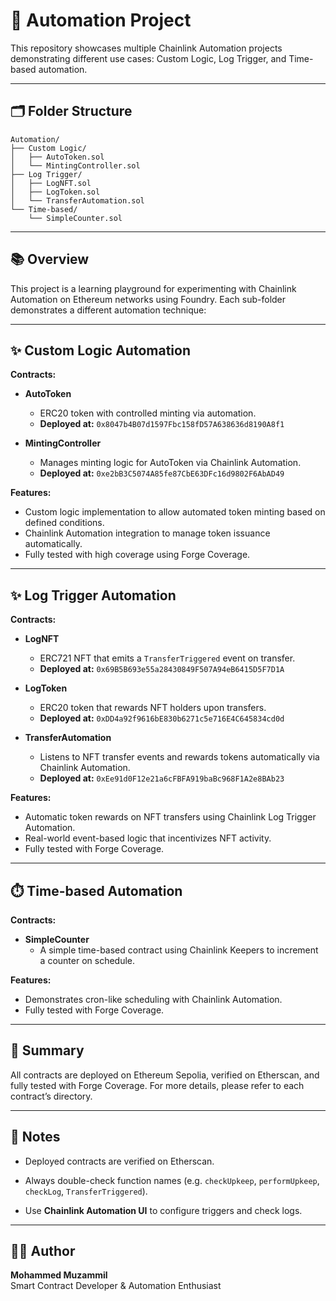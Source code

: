 # 🚀 Automation Project

This repository showcases multiple Chainlink Automation projects demonstrating different use cases: Custom Logic, Log Trigger, and Time-based automation.

---

## 🗂️ Folder Structure

```
Automation/
├── Custom Logic/
│   ├── AutoToken.sol
│   └── MintingController.sol
├── Log Trigger/
│   ├── LogNFT.sol
│   ├── LogToken.sol
│   └── TransferAutomation.sol
└── Time-based/
    └── SimpleCounter.sol
```

---

## 📚 Overview
This project is a learning playground for experimenting with Chainlink Automation on Ethereum networks using Foundry. Each sub-folder demonstrates a different automation technique:

---


## ✨ Custom Logic Automation

**Contracts:**

- **AutoToken**
  - ERC20 token with controlled minting via automation.
  - **Deployed at:** `0x8047b4B07d1597Fbc158fD57A638636d8190A8f1`

- **MintingController**
  - Manages minting logic for AutoToken via Chainlink Automation.
  - **Deployed at:** `0xe2bB3C5074A85fe87CbE63DFc16d9802F6AbAD49`

**Features:**
- Custom logic implementation to allow automated token minting based on defined conditions.
- Chainlink Automation integration to manage token issuance automatically.
- Fully tested with high coverage using Forge Coverage.

---

## ✨ Log Trigger Automation

**Contracts:**

- **LogNFT**
  - ERC721 NFT that emits a `TransferTriggered` event on transfer.
  - **Deployed at:** `0x69B5B693e55a28430849F507A94eB6415D5F7D1A`

- **LogToken**
  - ERC20 token that rewards NFT holders upon transfers.
  - **Deployed at:** `0xDD4a92f9616bE830b6271c5e716E4C645834cd0d`

- **TransferAutomation**
  - Listens to NFT transfer events and rewards tokens automatically via Chainlink Automation.
  - **Deployed at:** `0xEe91d0F12e21a6cFBFA919baBc968F1A2e8BAb23`

**Features:**
- Automatic token rewards on NFT transfers using Chainlink Log Trigger Automation.
- Real-world event-based logic that incentivizes NFT activity.
- Fully tested with Forge Coverage.

---

## ⏱️ Time-based Automation

**Contracts:**

- **SimpleCounter**
  - A simple time-based contract using Chainlink Keepers to increment a counter on schedule.

**Features:**
- Demonstrates cron-like scheduling with Chainlink Automation.
- Fully tested with Forge Coverage.

---

## 🔗 Summary

All contracts are deployed on Ethereum Sepolia, verified on Etherscan, and fully tested with Forge Coverage. For more details, please refer to each contract’s directory.

---

## 📌 Notes
 - Deployed contracts are verified on Etherscan.

 - Always double-check function names (e.g. `checkUpkeep`, `performUpkeep`, `checkLog`, `TransferTriggered`).

- Use **Chainlink Automation UI** to configure triggers and check logs.

---

## 👨‍💻 Author

**Mohammed Muzammil**  
Smart Contract Developer & Automation Enthusiast
